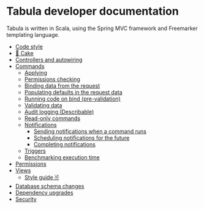Tabula developer documentation
==============================

Tabula is written in Scala, using the Spring MVC framework and Freemarker templating language.

- [Code style](code-style.md)
- [🎂 Cake](cake.md)
- [Controllers and autowiring](controllers.md)
- [Commands](commands.md)
  - [Applying](commands.md#applying)
  - [Permissions checking](commands.md#permissions-checking)
  - [Binding data from the request](commands.md#binding-data-from-the-request)
  - [Populating defaults in the request data](commands.md#populating-defaults-in-the-request-data)
  - [Running code on bind (pre-validation)](commands.md#running-code-on-bind-pre-validation)
  - [Validating data](commands.md#validating-data)
  - [Audit logging (Describable)](commands.md#audit-logging-describable)
  - [Read-only commands](commands.md#read-only-commands)
  - [Notifications](commands.md#notifications)
    - [Sending notifications when a command runs](commands.md#sending-notifications-when-a-command-runs)
    - [Scheduling notifications for the future](commands.md#scheduling-notifications-for-the-future)
    - [Completing notifications](commands.md#completing-notifications)
  - [Triggers](commands.md#triggers)
  - [Benchmarking execution time](commands.md#benchmarking-execution-time)
- [Permissions](permissions.md)
- [Views](views.md)
  - [Style guide 🗎](style-guide.pdf)
- [Database schema changes](schema-migrations.md)
- [Dependency upgrades](dependency-upgrades.md)
- [Security](security.md)
